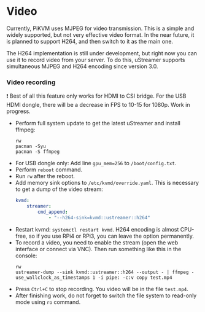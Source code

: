 # Video
Currently, PiKVM uses MJPEG for video transmission. This is a simple and widely supported, but not very effective video format.
In the near future, it is planned to support H264, and then switch to it as the main one.

The H264 implementation is still under development, but right now you can use it to record video from your server.
To do this, uStreamer supports simultaneous MJPEG and H264 encoding since version 3.0.

### Video recording
:exclamation: Best of all this feature only works for HDMI to CSI bridge. For the USB HDMI dongle, there will be a decrease in FPS to 10-15 for 1080p. Work in progress.

* Perform full system update to get the latest uStreamer and install ffmpeg:
  ```
  rw
  pacman -Syu
  pacman -S ffmpeg
  ```
* For USB dongle only: Add line `gpu_mem=256` to `/boot/config.txt`.
* Perform `reboot` command.
* Run `rw` after the reboot.
* Add memory sink options to `/etc/kvmd/override.yaml`. This is necessary to get a dump of the video stream:
  ```yaml
  kvmd:
      streamer:
          cmd_append:
              - "--h264-sink=kvmd::ustreamer::h264"
  ```
* Restart kvmd: `systemctl restart kvmd`. H264 encoding is almost CPU-free, so if you use RPi4 or RPi3, you can leave the option permanently.
* To record a video, you need to enable the stream (open the web interface or connect via VNC). Then run something like this in the console:
  ```
  rw
  ustreamer-dump --sink kvmd::ustreamer::h264 --output - | ffmpeg -use_wallclock_as_timestamps 1 -i pipe: -c:v copy test.mp4
  ```
* Press `Ctrl+C` to stop recording. You video will be in the file `test.mp4`.
* After finishing work, do not forget to switch the file system to read-only mode using `ro` command.
